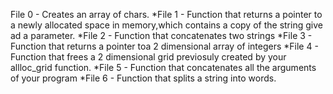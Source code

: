 File 0 - Creates an array of chars.
*File 1 - Function that returns a pointer to a newly allocated space in memory,which contains a copy of the string give ad a parameter.
*File 2 - Function that concatenates two strings
*File 3 - Function that returns a pointer toa 2 dimensional array of integers
*File 4 - Function that frees a 2 dimensional grid previosuly created by your allloc_grid function.
*File 5 - Function that concatenates all the arguments of your program
*File 6 - Function that splits a string into words.
